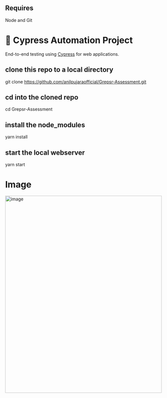 ## Requires

Node and Git

# 🚀 Cypress Automation Project

End-to-end testing using [Cypress](https://www.cypress.io/) for web applications.

## clone this repo to a local directory

git clone https://github.com/anilpujaraofficial/Grepsr-Assessment.git

## cd into the cloned repo

cd Grepsr-Assessment

## install the node_modules

yarn install

## start the local webserver

yarn start

# Image
<img width="502" height="634" alt="image" src="https://github.com/user-attachments/assets/460fd999-9b83-461f-b18e-a0e76fb6c895" />




